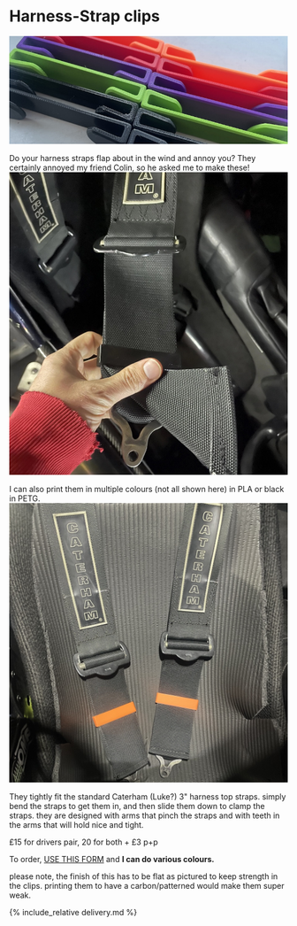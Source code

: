 # Harness-Strap clips
![clip](img/multicolour-strap.jpeg)

Do your harness straps flap about in the wind and annoy you? They certainly annoyed my friend Colin, so he asked me to make these!
![clip folded](img/fold-clip.jpeg) 

I can also print them in multiple colours (not all shown here) in PLA or black in PETG. 
![side clip](img/chest-strap.jpeg)

They tightly fit the standard Caterham (Luke?) 3" harness top straps. simply bend the straps to get them in, and then slide them down to clamp the straps. they are designed with arms that pinch the straps and with teeth in the arms that will hold nice and tight.

£15 for drivers pair, 20 for both + £3 p+p

To order,  [USE THIS FORM](https://forms.gle/DpTGsNrgPXGaVSZi8) and **I can do various colours.**

please note, the finish of this has to be flat as pictured to keep strength in the clips. printing them to have a carbon/patterned would make them super weak. 

{% include_relative delivery.md %}
